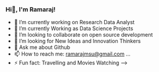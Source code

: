 ### Hi👋, I'm Ramaraj!


- 🔭 I’m currently working on Research Data Analyst
- 🌱 I’m currently Working as Data Science Projects 
- 👯 I’m looking to collaborate on open source development 
- 🤔 I’m looking for New Ideas and Innovation Thinkers
- 💬 Ask me about Github
- 📫 How to reach me: ramarajmsu@gmail.com ...
- ⚡ Fun fact: Travelling and Movies Watching
-->
